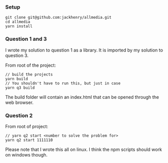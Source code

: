 ### Setup

```
git clone git@github.com:jackhenry/allmedia.git
cd allmedia
yarn install
```

### Question 1 and 3
I wrote my solution to question 1 as a library. It is imported by my solution to question 3.

From root of the project:
```
// build the projects
yarn build
// You shouldn't have to run this, but just in case
yarn q3 build 
```
The build folder will contain an index.html that can be opened through the web browser.

### Question 2
From root of project:
```
// yarn q2 start <number to solve the problem for>
yarn q2 start 1111110
```

Please note that I wrote this all on linux. I think the npm scripts should work on windows though.